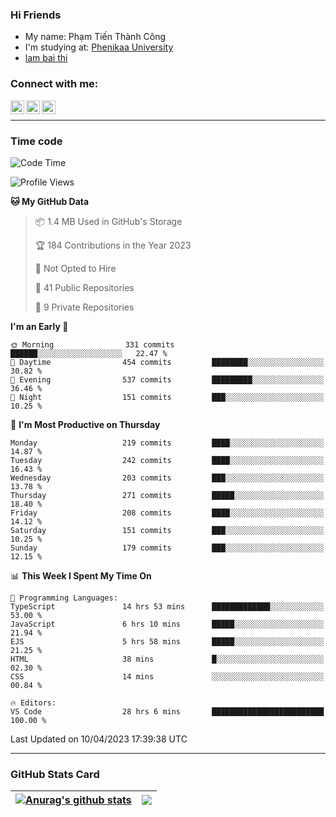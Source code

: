 ### Hi Friends

- My name: Phạm Tiến Thành Công
- I'm studying at: [Phenikaa University]
- [lam bai thi]


### Connect with me:
[<img align="left" alt="PhamTienThanhCong | Facebook" width="22px" src="https://upload.wikimedia.org/wikipedia/commons/thumb/1/16/Facebook-icon-1.png/640px-Facebook-icon-1.png" />][facebook]
[<img align="left" alt="PhamTienThanhCong | Zalo" width="22px" src="https://www.anphatpc.com.vn/template/anphat_2020v2/images/icon-zalo.jpg" />][zalo]
[<img align="left" alt="PhamTienThanhCong | LinkedIn" width="22px" src="https://cdn3.iconfinder.com/data/icons/inficons/512/linkedin.png" />][linkedin]

<br />

---

### Time code

<!--START_SECTION:waka-->
![Code Time](http://img.shields.io/badge/Code%20Time-994%20hrs%2017%20mins-blue)

![Profile Views](http://img.shields.io/badge/Profile%20Views-3-blue)

**🐱 My GitHub Data** 

> 📦 1.4 MB Used in GitHub's Storage 
 > 
> 🏆 184 Contributions in the Year 2023
 > 
> 🚫 Not Opted to Hire
 > 
> 📜 41 Public Repositories 
 > 
> 🔑 9 Private Repositories 
 > 
**I'm an Early 🐤** 

```text
🌞 Morning                331 commits         ██████░░░░░░░░░░░░░░░░░░░   22.47 % 
🌆 Daytime                454 commits         ████████░░░░░░░░░░░░░░░░░   30.82 % 
🌃 Evening                537 commits         █████████░░░░░░░░░░░░░░░░   36.46 % 
🌙 Night                  151 commits         ███░░░░░░░░░░░░░░░░░░░░░░   10.25 % 
```
📅 **I'm Most Productive on Thursday** 

```text
Monday                   219 commits         ████░░░░░░░░░░░░░░░░░░░░░   14.87 % 
Tuesday                  242 commits         ████░░░░░░░░░░░░░░░░░░░░░   16.43 % 
Wednesday                203 commits         ███░░░░░░░░░░░░░░░░░░░░░░   13.78 % 
Thursday                 271 commits         █████░░░░░░░░░░░░░░░░░░░░   18.40 % 
Friday                   208 commits         ████░░░░░░░░░░░░░░░░░░░░░   14.12 % 
Saturday                 151 commits         ███░░░░░░░░░░░░░░░░░░░░░░   10.25 % 
Sunday                   179 commits         ███░░░░░░░░░░░░░░░░░░░░░░   12.15 % 
```


📊 **This Week I Spent My Time On** 

```text
💬 Programming Languages: 
TypeScript               14 hrs 53 mins      █████████████░░░░░░░░░░░░   53.00 % 
JavaScript               6 hrs 10 mins       █████░░░░░░░░░░░░░░░░░░░░   21.94 % 
EJS                      5 hrs 58 mins       █████░░░░░░░░░░░░░░░░░░░░   21.25 % 
HTML                     38 mins             █░░░░░░░░░░░░░░░░░░░░░░░░   02.30 % 
CSS                      14 mins             ░░░░░░░░░░░░░░░░░░░░░░░░░   00.84 % 

🔥 Editors: 
VS Code                  28 hrs 6 mins       █████████████████████████   100.00 % 
```


 Last Updated on 10/04/2023 17:39:38 UTC
<!--END_SECTION:waka-->

---

### GitHub Stats Card

| <a href="https://github.com/phamtienthanhcong"><img align="center" src="https://github-readme-stats.vercel.app/api?username=PhamTienThanhCong&show_icons=true&include_all_commits=true&theme=buefy&hide_border=true&theme=ocean_dark" alt="Anurag's github stats" /></a> | <a href="https://github.com/phamtienthanhcong"><img align="center" src="https://github-readme-stats.vercel.app/api/top-langs/?username=PhamTienThanhCong&layout=compact&theme=buefy&hide_border=true&theme=ocean_dark" /></a> |
| ------------- | ------------- |

[Phenikaa University]: https://phenikaa-uni.edu.vn/vi
[facebook]: https://www.facebook.com/phamtienthanhcong
[linkedin]: https://linkedin.com/in/phamtienthanhcong
[zalo]: https://zalo.me/0396396332
[tiktok]: https://www.tiktok.com/@phamtienthanhcong
[web]: https://github.com/PhamTienThanhCong/web_dev
[min project]: https://github.com/PhamTienThanhCong/Project-Of-Web
[c and cpp]: https://github.com/PhamTienThanhCong/Code_C_and_Cpro
[python]: https://github.com/PhamTienThanhCong/Python_beginer
[lam bai thi]: https://qldtbeta.phenikaa-uni.edu.vn/lambaithi/Dangnhap.aspx

